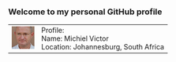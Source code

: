 ### Welcome to my personal GitHub profile

|||
|:----|:----|
|![Michiel Victor](Images/Michiel.png)|Profile:<br>Name: Michiel Victor<br/>Location: Johannesburg, South Africa|

